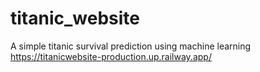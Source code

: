 # titanic_website
A simple titanic survival prediction using machine learning
https://titanicwebsite-production.up.railway.app/
